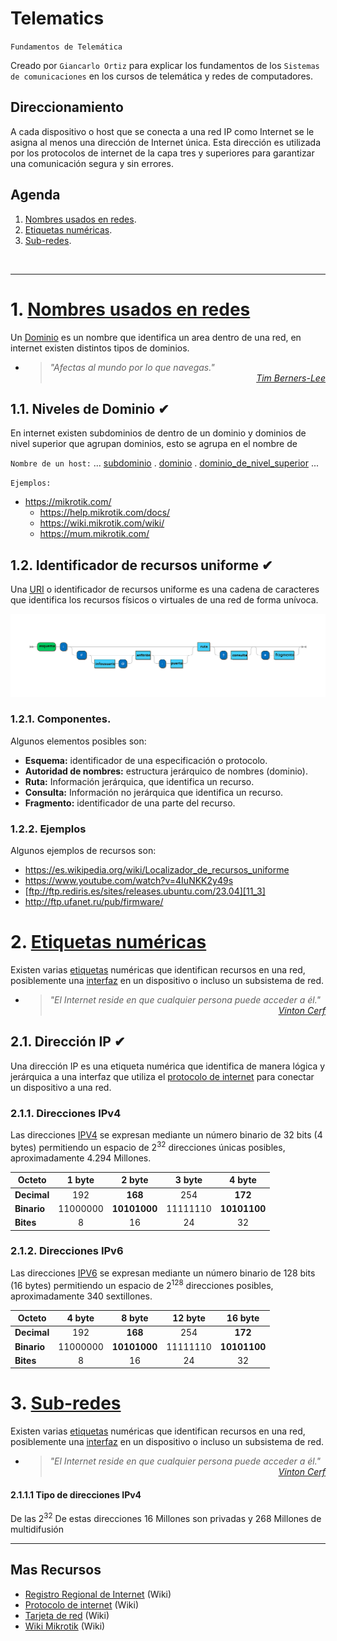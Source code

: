 # Telematics
<p><code>Fundamentos de Telemática</code></p>
<p>Creado por <code>Giancarlo Ortiz</code> para explicar los fundamentos de los <code>Sistemas de comunicaciones</code> en los cursos de telemática y redes de computadores.</p>

## Direccionamiento
A cada dispositivo o host que se conecta a una red IP como Internet se le asigna al menos una dirección de Internet única. Esta dirección es utilizada por los protocolos de internet de la capa tres y superiores para garantizar una comunicación segura y sin errores.

## Agenda
1. [Nombres usados en redes](#1-nombres-usados-en-redes).
1. [Etiquetas numéricas](#2-etiquetas-numéricas).
1. [Sub-redes](#3-sub-redes).


<br>

---
# 1. [Nombres usados en redes](#agenda)
Un [Dominio][1] es un nombre que identifica un area dentro de una red, en internet existen distintos tipos de dominios.

[1]:https://es.wikipedia.org/wiki/Dominio_de_internet

* ><i>"Afectas al mundo por lo que navegas."</i><br>
<cite style="display:block; text-align: right">[Tim Berners-Lee](https://es.wikipedia.org/wiki/Tim_Berners-Lee)</cite>


## 1.1. Niveles de Dominio ✔
En internet existen subdominios de dentro de un dominio y dominios de nivel superior que agrupan dominios, esto se agrupa en el nombre de 

<code>Nombre de un host:</code>
... [subdominio][11_1] . [dominio][1] . [dominio_de_nivel_superior][11_2] ...

<code>Ejemplos:</code>
* https://mikrotik.com/
    * https://help.mikrotik.com/docs/
    * https://wiki.mikrotik.com/wiki/
    * https://mum.mikrotik.com/

[11_1]:https://es.wikipedia.org/wiki/Subdominio
[11_2]:https://es.wikipedia.org/wiki/Dominio_de_nivel_superior


## 1.2. Identificador de recursos uniforme ✔
Una [URI][12_1] o identificador de recursos uniforme es una cadena de caracteres que identifica los recursos físicos o virtuales de una red de forma unívoca.

![Componentes uri](../img/uri_.svg)

[12_1]:https://es.wikipedia.org/wiki/Identificador_de_recursos_uniforme


### 1.2.1. Componentes.
Algunos elementos posibles son:
* __Esquema:__ identificador de una especificación o protocolo.
* __Autoridad de nombres:__ estructura jerárquico de nombres (dominio).
* __Ruta:__ Información jerárquica, que identifica un recurso.
* __Consulta:__ Información no jerárquica que identifica un recurso.
* __Fragmento:__ identificador de una parte del recurso.


### 1.2.2. Ejemplos
Algunos ejemplos de recursos son:
* https://es.wikipedia.org/wiki/Localizador_de_recursos_uniforme
* https://www.youtube.com/watch?v=4IuNKK2y49s
* [ftp://ftp.rediris.es/sites/releases.ubuntu.com/23.04][11_3]
* http://ftp.ufanet.ru/pub/firmware/

[11_3]:ftp://ftp.rediris.es/sites/releases.ubuntu.com/23.04


# 2. [Etiquetas numéricas](#agenda)
Existen varias [etiquetas][2_1] numéricas que identifican recursos en una red, posiblemente una [interfaz][2_2] en un dispositivo o incluso un subsistema de red.


[2_1]:https://es.wikipedia.org/wiki/Encaminamiento
[2_2]:https://es.wikipedia.org/wiki/Tarjeta_de_red

* ><i>"El Internet reside en que cualquier persona puede acceder a él."</i><br>
<cite style="display:block; text-align: right">[Vinton Cerf](https://es.wikipedia.org/wiki/Vinton_Cerf)</cite>

## 2.1. Dirección IP ✔
Una dirección IP es una etiqueta numérica que identifica de manera lógica y jerárquica a una interfaz que utiliza el [protocolo de internet][21_1] para conectar un dispositivo a una red.

[21_1]:https://es.wikipedia.org/wiki/Protocolo_de_internet


### 2.1.1. Direcciones IPv4
Las direcciones [IPV4][211] se expresan mediante un número binario de 32 bits (4 bytes) permitiendo un espacio de $2^{32}$ direcciones únicas posibles, aproximadamente 4.294 Millones.

|Octeto| 1 byte | 2 byte  | 3 byte  | 4 byte |
|--|:--:|:--:|:--:|:--:|
|__Decimal__ | 192 | __168__ | 254 | __172__ |
|__Binario__ | 11000000 | __10101000__ | 11111110 | __10101100__ |
|__Bites__   | 8 | 16 | 24 | 32 |

[211]:https://es.wikipedia.org/wiki/IPv4


### 2.1.2. Direcciones IPv6
Las direcciones [IPV6][212] se expresan mediante un número binario de 128 bits (16 bytes) permitiendo un espacio de $2^{128}$ direcciones posibles, aproximadamente 340 sextillones.

|Octeto| 4 byte | 8 byte  | 12 byte  | 16 byte |
|--|:--:|:--:|:--:|:--:|
|__Decimal__ | 192 | __168__ | 254 | __172__ |
|__Binario__ | 11000000 | __10101000__ | 11111110 | __10101100__ |
|__Bites__   | 8 | 16 | 24 | 32 |


[212]:https://es.wikipedia.org/wiki/IPv6


# 3. [Sub-redes](#agenda)
Existen varias [etiquetas][2_1] numéricas que identifican recursos en una red, posiblemente una [interfaz][2_2] en un dispositivo o incluso un subsistema de red.


[2_1]:https://es.wikipedia.org/wiki/Encaminamiento
[2_2]:https://es.wikipedia.org/wiki/Tarjeta_de_red

* ><i>"El Internet reside en que cualquier persona puede acceder a él."</i><br>
<cite style="display:block; text-align: right">[Vinton Cerf](https://es.wikipedia.org/wiki/Vinton_Cerf)</cite>


#### 2.1.1.1 Tipo de direcciones IPv4
De las $2^{32}$ 
De estas direcciones 16 Millones son privadas y 268 Millones de multidifusión


---
## Mas Recursos
- [Registro Regional de Internet](https://es.wikipedia.org/wiki/Registro_Regional_de_Internet) (Wiki)
- [Protocolo de internet](https://es.wikipedia.org/wiki/Protocolo_de_internet) (Wiki)
- [Tarjeta de red](https://es.wikipedia.org/wiki/Tarjeta_de_red) (Wiki)
- [Wiki Mikrotik](https://wiki.mikrotik.com/wiki/Main_Page) (Wiki)


